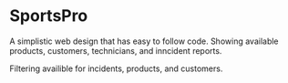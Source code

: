 # SportsPro

A simplistic web design that has easy to follow code.
Showing available products, customers, technicians, and inncident reports.

Filtering availible for incidents, products, and customers.
